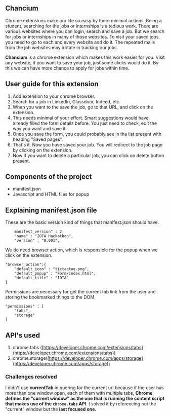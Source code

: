## Chancium

Chrome extensions make our life so easy by there minimal actions. Being a student, searching for the jobs or internships is a tedious work. There are various websites where you can login, search and save a job. But we search for jobs or internships in many of those websites.  To visit your saved jobs, you need to go to each and every website and do it. The repeated mails from the job websites may irritate in tracking our jobs. 

 **Chancium** is a chrome extension which makes this work easier for you. Visit any website, if you want to save your job, just some clicks would do it. By this we can have more chance to apply for jobs within time.


## User guide for this extension

1. Add extension to your chrome browser.
2. Search for a job in LinkedIn, Glassdoor, Indeed, etc. 
3. When you want to the save the job, go to that URL, and click on the extension.
4. This needs minimal of your effort. Smart suggestions would have already filled the form details before. You just need to check, edit the way you want and save it.
5. Once you save the form, you could probably see in the list present with heading "Saved pages". 
6. That's it. Now you have saved your job. You will redirect to the job page by clicking on the extension. 
7. Now if you want to delete a particular job, you can click on delete button present.

## Components of the project

- manifest.json
- Javascript and HTML files for popup

## Explaining manifest.json file

These are the basic version kind of things that manifest.json should have.

```
    manifest_version" : 2,
    "name" : "IOTA Hackathon",
    "version" : "0.001",
```
We do need browser action, which is responsible for the popup when we click on the extension. 

```
"browser_action":{
    "default_icon" : "tictactoe.png",
    "default_popup" : "Form/index.html",
    "default_title" : "IOTA"
}
```

Permissions are necessary for get the current tab link from the user and storing the bookmarked things to the DOM.

```
"permissions" : [
    "tabs",
    "storage"
]
```





## API's used

1. chrome.tabs ([https://developer.chrome.com/extensions/tabs](https://developer.chrome.com/extensions/tabs))
2. chrome.storage([https://developer.chrome.com/apps/storage](https://developer.chrome.com/apps/storage))

### Challenges resolved

I didn't use **currentTab** in quering for the current url because if the user has more than one window open, each of them with multiple tabs, **Chrome defines the "current window" as the one that is running the content script that makes use of the `chrome.tabs` API**. I solved it by referencing not the "current" window but the **last focused one.**